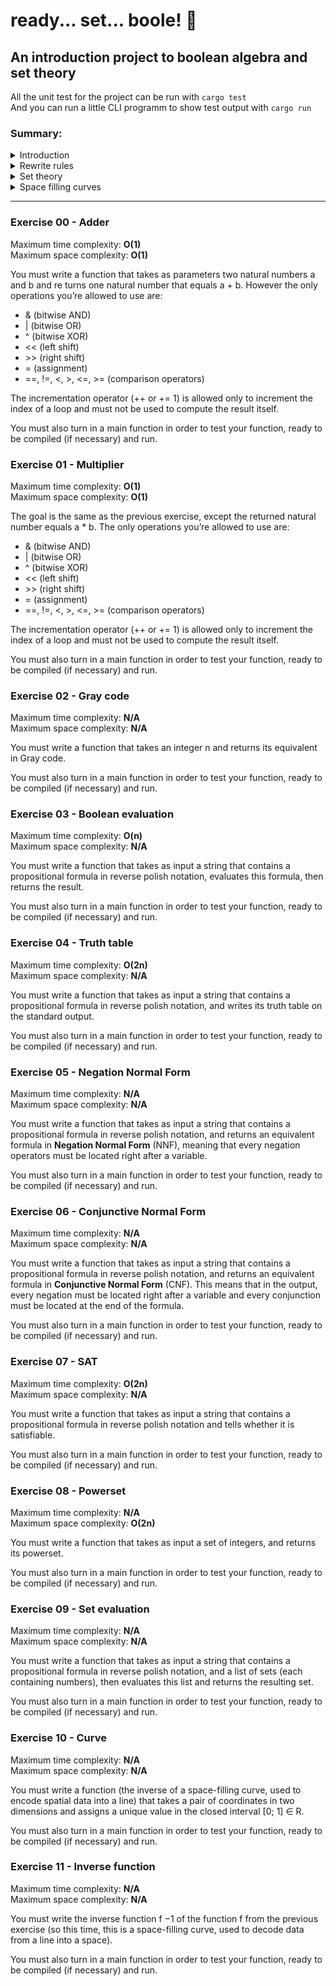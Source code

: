# ready... set... boole! 🏁

## An introduction project to boolean algebra and set theory

All the unit test for the project can be run with `cargo test`  
And you can run a little CLI programm to show test output with `cargo run`


### Summary:

<details>
<summary> Introduction </summary>

- [Exercise 00 - Adder](#ex00)
- [Exercise 01 - Multiplier](#ex01)
- [Exercise 02 - Gray code](#ex02)
- [Exercise 03 - Boolean evaluation](#ex03)
- [Exercise 04 - Truth table](#ex04)
</details>

<details>
<summary> Rewrite rules </summary>

- [Exercise 05 - Negation Normal Form](#ex05)
- [Exercise 06 - Conjunctive Normal Form](#ex06)
- [Exercise 07 - SAT](#ex07)
</details>

<details>
<summary> Set theory </summary>

- [Exercise 08 - Powerset](#ex08)
- [Exercise 09 - Set evaluation](#ex09)
</details>

<details>
<summary> Space filling curves </summary>

- [Exercise 10 - Curve](#ex10)
- [Exercise 11 - Inverse function](#ex11)
</details>


----

###  <a name="ex00">Exercise 00 - Adder</a>

Maximum time complexity: **O(1)**  
Maximum space complexity: **O(1)**  

You must write a function that takes as parameters two natural numbers a and b and re
turns one natural number that equals a + b. However the only operations you’re allowed
to use are:  

- & (bitwise AND)  
- | (bitwise OR)  
- ^ (bitwise XOR)  
- << (left shift)  
- \>\> (right shift)  
- = (assignment)  
- ==, !=, <, >, <=, >= (comparison operators)  

The incrementation operator (++ or += 1) is allowed only to increment the index of
a loop and must not be used to compute the result itself.

You must also turn in a main function in order to test your function, ready to be
compiled (if necessary) and run.

###  <a name="ex01">Exercise 01 - Multiplier</a>

Maximum time complexity: **O(1)**  
Maximum space complexity: **O(1)**  

The goal is the same as the previous exercise, except the returned natural number equals a * b. The only operations you’re allowed to use are:
- & (bitwise AND)  
- | (bitwise OR)  
- ^ (bitwise XOR)  
- << (left shift)  
- \>\> (right shift)  
- = (assignment)  
- ==, !=, <, >, <=, >= (comparison operators)  

The incrementation operator (++ or += 1) is allowed only to increment the index of
a loop and must not be used to compute the result itself.

You must also turn in a main function in order to test your function, ready to be
compiled (if necessary) and run.

###  <a name="ex02">Exercise 02 - Gray code</a>

Maximum time complexity: **N/A**  
Maximum space complexity: **N/A**  

You must write a function that takes an integer n and returns its equivalent in Gray code.

You must also turn in a main function in order to test your function, ready to be
compiled (if necessary) and run.

###  <a name="ex03">Exercise 03 - Boolean evaluation</a>

Maximum time complexity: **O(n)**  
Maximum space complexity: **N/A**  

You must write a function that takes as input a string that contains a propositional
formula in reverse polish notation, evaluates this formula, then returns the result.  

You must also turn in a main function in order to test your function, ready to be
compiled (if necessary) and run.  

###  <a name="ex04">Exercise 04 - Truth table</a>

Maximum time complexity: **O(2n)**  
Maximum space complexity: **N/A**  

You must write a function that takes as input a string that contains a propositional
formula in reverse polish notation, and writes its truth table on the standard output.  

You must also turn in a main function in order to test your function, ready to be
compiled (if necessary) and run.  

###  <a name="ex05">Exercise 05 - Negation Normal Form</a>

Maximum time complexity: **N/A**  
Maximum space complexity: **N/A**  

You must write a function that takes as input a string that contains a propositional
formula in reverse polish notation, and returns an equivalent formula in **Negation Normal Form** (NNF), meaning that every negation operators must be located right after a
variable.  

You must also turn in a main function in order to test your function, ready to be
compiled (if necessary) and run.  

###  <a name="ex06">Exercise 06 - Conjunctive Normal Form</a>

Maximum time complexity: **N/A**  
Maximum space complexity: **N/A**  

You must write a function that takes as input a string that contains a propositional
formula in reverse polish notation, and returns an equivalent formula in **Conjunctive
Normal Form** (CNF). This means that in the output, every negation must be located
right after a variable and every conjunction must be located at the end of the formula.  

You must also turn in a main function in order to test your function, ready to be
compiled (if necessary) and run.  

###  <a name="ex07">Exercise 07 - SAT</a>

Maximum time complexity: **O(2n)**  
Maximum space complexity: **N/A**  

You must write a function that takes as input a string that contains a propositional
formula in reverse polish notation and tells whether it is satisfiable.  

You must also turn in a main function in order to test your function, ready to be
compiled (if necessary) and run.  

###  <a name="ex08">Exercise 08 - Powerset</a>

Maximum time complexity: **N/A**  
Maximum space complexity: **O(2n)**  

You must write a function that takes as input a set of integers, and returns its powerset.  

You must also turn in a main function in order to test your function, ready to be
compiled (if necessary) and run.  

###  <a name="ex09">Exercise 09 - Set evaluation</a>

Maximum time complexity: **N/A**  
Maximum space complexity: **N/A**  

You must write a function that takes as input a string that contains a propositional
formula in reverse polish notation, and a list of sets (each containing numbers), then
evaluates this list and returns the resulting set.  

You must also turn in a main function in order to test your function, ready to be
compiled (if necessary) and run.  

###  <a name="ex10">Exercise 10 - Curve</a>

Maximum time complexity: **N/A**  
Maximum space complexity: **N/A**  

You must write a function (the inverse of a space-filling curve, used to encode spatial
data into a line) that takes a pair of coordinates in two dimensions and assigns a unique
value in the closed interval [0; 1] ∈ R.  

You must also turn in a main function in order to test your function, ready to be
compiled (if necessary) and run.  


###  <a name="ex11">Exercise 11 - Inverse function</a>

Maximum time complexity: **N/A**  
Maximum space complexity: **N/A**  

You must write the inverse function f
−1 of the function f from the previous exercise (so
this time, this is a space-filling curve, used to decode data from a line into a space).  

You must also turn in a main function in order to test your function, ready to be
compiled (if necessary) and run.  
